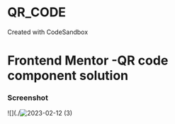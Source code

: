 # QR_CODE
Created with CodeSandbox
# Frontend Mentor -QR code component solution

### Screenshot

![](./![2023-02-12 (3)](https://user-images.githubusercontent.com/114775257/218322559-e5898381-ea85-491d-9e56-d67f8e6fb34c.png)

